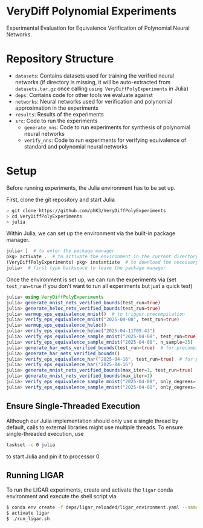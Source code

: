 # VeryDiff Polynomial Experiments

Experimental Evaluation for Equivalence Verification of Polynomial Neural Networks.

# Repository Structure

- `datasets`: Contains datasets used for training the verified neural networks (if directory is missing, it will be auto-extracted from `datasets.tar.gz` once calling `using VeryDiffPolyExperiments` in Julia)
- `deps`: Contains code for other tools we evaluate against
- `networks`: Neural networks used for verification and polynomial approximation in the experiments
- `results`: Results of the experiments
- `src`: Code to run the experiments
    - `generate_nns`: Code to run experiments for synthesis of polynomial neural networks
    - `verify_nns`: Code to run experiments for verifying equivalence of standard and polynomial neural networks

# Setup

Before running experiments, the Julia environment has to be set up.

First, clone the git repository and start Julia
```bash
> git clone https://github.com/phK3/VeryDiffPolyExperiments
> cd VeryDiffPolyExperiments
> julia
```

Within Julia, we can set up the environment via the built-in package manager.
```julia
julia> ]  # to enter the package manager
pkg> activate .  # to activate the environment in the current directory
(VeryDiffPolyExperiments) pkg> instantiate  # to download the necessary dependencies
julia>  # first type backspace to leave the package manager
```

Once the environment is set up, we can run the experiments via (set `test_run=true` if you don't want to run all experiments but just a quick test)
```julia
julia> using VeryDiffPolyExperiments
julia> generate_mnist_nets_verified_bounds(test_run=true)
julia> generate_heloc_nets_verified_bounds(test_run=true)
julia> warmup_eps_equivalence_mnist()  # to trigger precompilation
julia> verify_eps_equivalence_mnist("2025-04-08", test_run=true)
julia> warmup_eps_equivalence_heloc()
julia> verify_eps_equivalence_heloc("2025-04-11T09:43")
julia> verify_eps_equivalence_sample_mnist("2025-04-08", test_run=true)
julia> verify_eps_equivalence_sample_mnist("2025-04-08", n_sample=25)
julia> generate_har_nets_verified_bounds(test_run=true)  # for precompilation
julia> generate_har_nets_verified_bounds()
julia> verify_eps_equivalence_har("2025-04-16", test_run=true)  # for precompilation
julia> verify_eps_equivalence_har("2025-04-16")
julia> generate_mnist_nets_verified_bounds(max_iter=1, test_run=true)  # ablation for influence of remez vs. cheby
julia> generate_mnist_nets_verified_bounds(max_iter=1)
julia> verify_eps_equivalence_sample_mnist("2025-04-08", only_degrees=[5], test_run=true)
julia> verify_eps_equivalence_sample_mnist("2025-04-08", only_degrees=[200], n_sample=10)
```

## Ensure Single-Threaded Execution

Although our Julia implementation should only use a single thread by default, calls to external libraries might use multiple threads.
To ensure single-threaded execution, use
```bash
taskset -c 0 julia
```
to start Julia and pin it to processor $0$.

## Running LIGAR

To run the LIGAR experiments, create and activate the `ligar` conda environment and execute the shell script via
```bash
$ conda env create -f deps/ligar_reloaded/ligar_environment.yaml --name ligar 
$ activate ligar
$ ./run_ligar.sh
```






